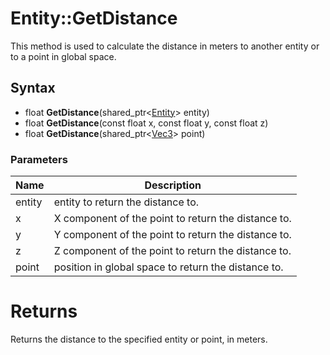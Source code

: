 # Entity::GetDistance #
This method is used to calculate the distance in meters to another entity or to a point in global space.

## Syntax ##

- float **GetDistance**(shared_ptr<[Entity](Entity_32f.md)\> entity)
- float **GetDistance**(const float x, const float y, const float z)
- float **GetDistance**(shared_ptr<[Vec3](Vec3.md)\> point)

### Parameters ###

| Name | Description |
| --- | --- |
| entity | entity to return the distance to. |
| x | X component of the point to return the distance to. |
| y | Y component of the point to return the distance to. |
| z | Z component of the point to return the distance to. |
| point | position in global space to return the distance to. |

# Returns #
Returns the distance to the specified entity or point, in meters.